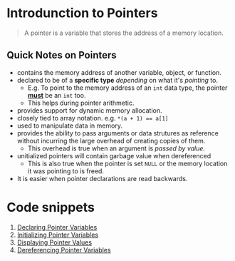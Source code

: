 # Introdunction to Pointers

> A pointer is a variable that stores the address of a memory location.

## Quick Notes on Pointers

- contains the memory address of another variable, object, or function.
- declared to be of a **specific type** *depending* on what it's *pointing* to.
  - E.g. To point to the memory address of an `int` data type, 
	  the pointer <strong><u>must</u></strong> be an `int` too.
  - This helps during pointer arithmetic.
- provides support for dynamic memory allocation.
- closely tied to array notation. e.g. `*(a + 1) == a[1]`
- used to manipulate data in memory.
- provides the ability to pass arguments or data strutures as reference without
	incurring the large overhead of creating copies of them.
  - This overhead is true when an argument is *passed by value.*
- unitialized pointers will contain garbage value when dereferenced
  - This is also true when the pointer is set `NULL` or the memory location it was pointing to is freed.
- It is easier when pointer declarations are read backwards.


# Code snippets

1. [Declaring Pointer Variables]("0x00-declaring_pointers.c")
2. [Initializing Pointer Variables]("0x01-initializing_pointers.c")
3. [Displaying Pointer Values]("0x02-displaying_pointer_values.c")
4. [Dereferencing Pointer Variables]("0x03-dereferencing_pointers.c")
